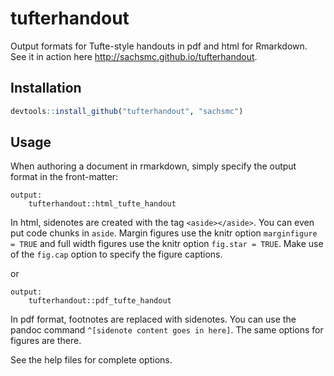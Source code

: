 tufterhandout
=============

Output formats for Tufte-style handouts in pdf and html for Rmarkdown. See it in action here <http://sachsmc.github.io/tufterhandout>. 

## Installation

```r
devtools::install_github("tufterhandout", "sachsmc")
```

## Usage

When authoring a document in rmarkdown, simply specify the output format in the front-matter:

```
output: 
    tufterhandout::html_tufte_handout
```
In html, sidenotes are created with the tag `<aside></aside>`. You can even put code chunks in `aside`. Margin figures use the knitr option `marginfigure = TRUE` and full width figures use the knitr option `fig.star = TRUE`. Make use of the `fig.cap` option to specify the figure captions. 

or

```
output: 
    tufterhandout::pdf_tufte_handout
```

In pdf format, footnotes are replaced with sidenotes. You can use the pandoc command `^[sidenote content goes in here]`. The same options for figures are there. 

See the help files for complete options. 
